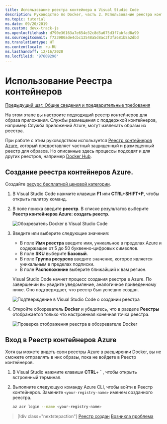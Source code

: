 ```yaml
---
title: Использование реестра контейнера в Visual Studio Code
description: Руководство по Docker, часть 2. Использование реестра контейнеров
ms.topic: tutorial
ms.date: 09/20/2019
ms.custom: devx-track-js
ms.openlocfilehash: d790e36163a7e654e32c8d5a675d3f7abfad8a99
ms.sourcegitcommit: f723980ade4cbc13548a5d8ac3f3fa681b8a2dbd
ms.translationtype: HT
ms.contentlocale: ru-RU
ms.lasthandoff: 12/16/2020
ms.locfileid: "97609296"
---
```

# <a name="use-a-container-registry"></a>Использование Реестра контейнеров

[Предыдущий шаг. Общие сведения и предварительные требования](tutorial-vscode-docker-node-01.md)

На этом этапе вы настроите подходящий реестр контейнеров для образа приложения. Службы размещения с поддержкой контейнеров, например Служба приложений Azure, могут извлекать образы из реестра.

При работе с этим руководством используется [Реестр контейнеров Azure](https://azure.microsoft.com/services/container-registry/), который предоставляет частный защищенный и размещенный реестр для образов. Но описанные здесь процессы подходят и для других реестров, например [Docker Hub](https://hub.docker.com/).

## <a name="create-an-azure-container-registry"></a>Создание реестра контейнеров Azure.

Создайте [ресурс бесплатной ценовой категории](../../core/what-is-azure-for-javascript-development.md#free-tier-resources).

1. В Visual Studio Code нажмите клавиши **F1** или **CTRL+SHIFT+P**, чтобы открыть палитру команд.

1. В поле поиска введите **реестр**. В списке результатов выберите **Реестр контейнеров Azure: создать реестр**.

   ![Обозреватель Docker в Visual Studio Code](../../media/deploy-containers/docker-create-registry.jpg)

1. Введите или выберите следующие значения:

    - В поле **Имя реестра** введите имя, уникальное в пределах Azure и содержащее от 5 до 50 буквенно-цифровых символов.
    - В поле **SKU** выберите **Базовый**.
    - В поле **Группа ресурсов** введите значение, которое является уникальным в пределах подписки.
    - В поле **Расположение** выберите ближайший к вам регион.

    Visual Studio Code начнет процесс создания реестра в Azure. По завершении вы увидите уведомление, аналогичное приведенному ниже. Оно подтверждает, что реестр был успешно создан.

   ![Подтверждение в Visual Studio Code о создании реестра](../../media/deploy-containers/registry-created.jpg)

1. Откройте обозреватель **Docker** и убедитесь, что в разделе **Реестры** отображается только что настроенная конечная точка реестра.

   ![Проверка отображения реестра в обозревателе Docker](../../media/deploy-containers/docker-explorer-registry.jpg)

## <a name="sign-in-to-azure-container-registry"></a>Вход в Реестр контейнеров Azure

Хотя вы можете видеть свои реестры Azure в расширении Docker, вы не сможете отправлять в них образы, пока не войдете в Реестр контейнеров.

1. В Visual Studio нажмите клавиши **CTRL**+ **`** , чтобы открыть встроенный терминал.

1. Выполните следующую команду Azure CLI, чтобы войти в Реестр контейнеров. Замените `<your-registry-name>` именем созданного реестра.

    ```bash
    az acr login --name <your-registry-name>
    ```

> [!div class="nextstepaction"]
> [Реестр создан](tutorial-vscode-docker-node-03.md) [Возникла проблема](https://www.research.net/r/PWZWZ52?tutorial=docker-extension&step=create-registry)
 
